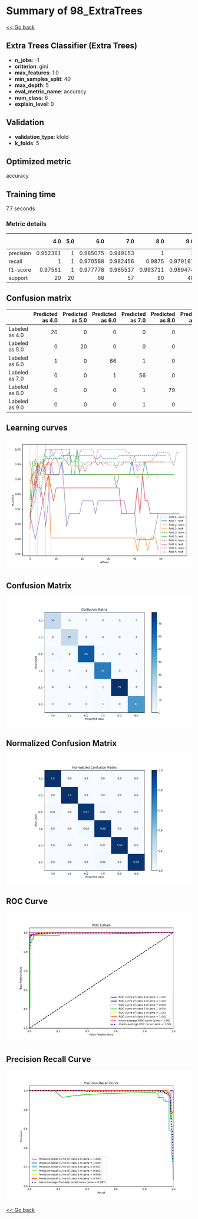 # Summary of 98_ExtraTrees

[<< Go back](../README.md)


## Extra Trees Classifier (Extra Trees)
- **n_jobs**: -1
- **criterion**: gini
- **max_features**: 1.0
- **min_samples_split**: 40
- **max_depth**: 5
- **eval_metric_name**: accuracy
- **num_class**: 6
- **explain_level**: 0

## Validation
 - **validation_type**: kfold
 - **k_folds**: 5

## Optimized metric
accuracy

## Training time

7.7 seconds

### Metric details
|           |       4.0 |   5.0 |       6.0 |       7.0 |       8.0 |       9.0 |   accuracy |   macro avg |   weighted avg |   logloss |
|:----------|----------:|------:|----------:|----------:|----------:|----------:|-----------:|------------:|---------------:|----------:|
| precision |  0.952381 |     1 |  0.985075 |  0.949153 |  1        |  1        |   0.982935 |    0.981101 |       0.983394 |  0.272354 |
| recall    |  1        |     1 |  0.970588 |  0.982456 |  0.9875   |  0.979167 |   0.982935 |    0.986619 |       0.982935 |  0.272354 |
| f1-score  |  0.97561  |     1 |  0.977778 |  0.965517 |  0.993711 |  0.989474 |   0.982935 |    0.983682 |       0.983028 |  0.272354 |
| support   | 20        |    20 | 68        | 57        | 80        | 48        |   0.982935 |  293        |     293        |  0.272354 |


## Confusion matrix
|                |   Predicted as 4.0 |   Predicted as 5.0 |   Predicted as 6.0 |   Predicted as 7.0 |   Predicted as 8.0 |   Predicted as 9.0 |
|:---------------|-------------------:|-------------------:|-------------------:|-------------------:|-------------------:|-------------------:|
| Labeled as 4.0 |                 20 |                  0 |                  0 |                  0 |                  0 |                  0 |
| Labeled as 5.0 |                  0 |                 20 |                  0 |                  0 |                  0 |                  0 |
| Labeled as 6.0 |                  1 |                  0 |                 66 |                  1 |                  0 |                  0 |
| Labeled as 7.0 |                  0 |                  0 |                  1 |                 56 |                  0 |                  0 |
| Labeled as 8.0 |                  0 |                  0 |                  0 |                  1 |                 79 |                  0 |
| Labeled as 9.0 |                  0 |                  0 |                  0 |                  1 |                  0 |                 47 |

## Learning curves
![Learning curves](learning_curves.png)
## Confusion Matrix

![Confusion Matrix](confusion_matrix.png)


## Normalized Confusion Matrix

![Normalized Confusion Matrix](confusion_matrix_normalized.png)


## ROC Curve

![ROC Curve](roc_curve.png)


## Precision Recall Curve

![Precision Recall Curve](precision_recall_curve.png)



[<< Go back](../README.md)

